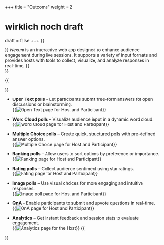 +++
title = "Outcome"
weight = 2
# wirklich noch draft
draft = false
+++
{{<section title="Our WebApp">}}
*Nexum* is an interactive web app designed to enhance audience engagement during live sessions. It supports a variety of input formats and provides hosts with tools to collect, visualize, and analyze responses in real-time.
{{</section>}}

{{<section title="Features">}}

* **Open Text polls** – Let participants submit free-form answers for open discussions or brainstorming.  
{{<image src="images/open_text.webp" alt="Open Text page for Host and Participant">}}

* **Word Cloud polls** – Visualize audience input in a dynamic word cloud.  
{{<image src="images/word_cloud.webp" alt="Word Cloud page for Host and Participant">}}

* **Multiple Choice polls** – Create quick, structured polls with pre-defined answer options.  
{{<image src="images/multiple_choice.webp" alt="Multiple Choice page for Host and Participant">}}

* **Ranking polls** – Allow users to sort options by preference or importance.  
{{<image src="images/ranking.webp" alt="Ranking page for Host and Participant">}}

* **Rating polls** – Collect audience sentiment using star ratings.  
{{<image src="images/rating.webp" alt="Rating page for Host and Participant">}}

* **Image polls** – Use visual choices for more engaging and intuitive responses.  
{{<image src="images/image_poll.webp" alt="Image poll page for Host and Participant">}}

* **QnA** – Enable participants to submit and upvote questions in real-time.  
{{<image src="images/qna.webp" alt="QnA page for Host and Participant">}}

* **Analytics** – Get instant feedback and session stats to evaluate engagement.  
{{<image src="images/analytics.webp" alt="Analytics page for the Host">}}
{{</section>}}
